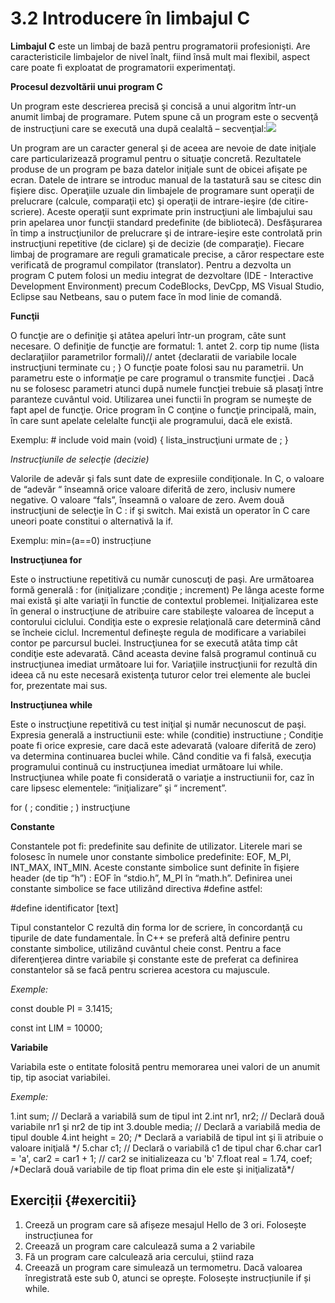# 3.2 Introducere în limbajul C

**Limbajul C** este un limbaj de bază pentru programatorii profesionişti. Are caracteristicile limbajelor de nivel înalt, fiind însă mult mai flexibil, aspect care poate fi exploatat de programatorii experimentaţi.

 **Procesul dezvoltării unui program C**

 Un program este descrierea precisă şi concisă a unui algoritm într-un anumit limbaj de programare. Putem spune că un program este o secvenţă de instrucţiuni care se execută una după cealaltă – secvenţial:![](https://blobscdn.gitbook.com/v0/b/gitbook-28427.appspot.com/o/assets%2F-LC_5HzGN5YrUWcolXKK%2F-LI7gNpkqgq05tJJpYYM%2F-LI7cdXWNDQI64KThJAz%2F37748548_1870272093028951_4789532638400479232_n.png?alt=media&token=0884dee0-02fd-4f1d-8cff-8e0f7c475acb)

 Un program are un caracter general şi de aceea are nevoie de date iniţiale care particularizează programul pentru o situaţie concretă. Rezultatele produse de un program pe baza datelor iniţiale sunt de obicei afişate pe ecran. Datele de intrare se introduc manual de la tastatură sau se citesc din fişiere disc. Operaţiile uzuale din limbajele de programare sunt operaţii de prelucrare \(calcule, comparaţii etc\) şi operaţii de intrare-ieşire \(de citire-scriere\). Aceste operaţii sunt exprimate prin instrucţiuni ale limbajului sau prin apelarea unor funcţii standard predefinite \(de bibliotecă\). Desfăşurarea în timp a instrucţiunilor de prelucrare şi de intrare-ieşire este controlată prin instrucţiuni repetitive \(de ciclare\) şi de decizie \(de comparaţie\). Fiecare limbaj de programare are reguli gramaticale precise, a căror respectare este verificată de programul compilator \(translator\). Pentru a dezvolta un program C putem folosi un mediu integrat de dezvoltare \(IDE - Interactive Development Environment\) precum CodeBlocks, DevCpp, MS Visual Studio, Eclipse sau Netbeans, sau o putem face în mod linie de comandă.

 **Funcţii**

O funcţie are o definiţie şi atâtea apeluri într-un program, câte sunt necesare. O definiţie de funcţie are formatul: 1. antet 2. corp tip nume \(lista declaraţiilor parametrilor formali\)// antet {declaratii de variabile locale instrucţiuni terminate cu ; } O funcţie poate folosi sau nu parametrii. Un parametru este o informaţie pe care programul o transmite funcţiei . Dacă nu se folosesc parametri atunci după numele funcţiei trebuie să plasaţi între paranteze cuvântul void. Utilizarea unei functii în program se numeşte de fapt apel de funcţie. Orice program în C conţine o funcţie principală, main, în care sunt apelate celelalte funcţii ale programului, dacă ele există.

Exemplu: \# include void main \(void\) { lista\_instrucţiuni urmate de ; }

 _Instrucţiunile de selecţie \(decizie\)_

 Valorile de adevăr şi fals sunt date de expresiile condiţionale. In C, o valoare de “adevăr “ înseamnă orice valoare diferită de zero, inclusiv numere negative. O valoare “fals”, înseamnă o valoare de zero. Avem două instrucţiuni de selecţie în C : if şi switch. Mai există un operator în C care uneori poate constitui o alternativă la if.

Exemplu: min=\(a==0\) instrucțiune

 **Instrucţiunea for**

Este o instructiune repetitivă cu număr cunoscuţi de paşi. Are următoarea formă generală : for \(iniţializare ;condiţie ; increment\) Pe lânga aceste forme mai există şi alte variaţii în functie de contextul problemei. Iniţializarea este în general o instrucţiune de atribuire care stabileşte valoarea de început a contorului ciclului. Condiţia este o expresie relaţională care determină când se încheie ciclul. Incrementul defineşte regula de modificare a variabilei contor pe parcursul buclei. Instrucţiunea for se execută atâta timp cât condiţie este adevarată. Când aceasta devine falsă programul continuă cu instrucţiunea imediat următoare lui for. Variaţiile instrucţiunii for rezultă din ideea că nu este necesară existenţa tuturor celor trei elemente ale buclei for, prezentate mai sus.

 **Instrucţiunea while**

Este o instrucţiune repetitivă cu test iniţial şi număr necunoscut de paşi. Expresia generală a instructiunii este: while \(conditie\) instructiune ; Condiţie poate fi orice expresie, care dacă este adevarată \(valoare diferită de zero\) va determina continuarea buclei while. Când conditie va fi falsă, execuţia programului continuă cu instrucţiunea imediat următoare lui while. Instrucţiunea while poate fi considerată o variaţie a instructiunii for, caz în care lipsesc elementele: “iniţializare” şi “ increment”.

 for \( ; conditie ; \) instrucţiune

 **Constante**

 Constantele pot fi: predefinite sau definite de utilizator. Literele mari se folosesc în numele unor constante simbolice predefinite: EOF, M\_PI, INT\_MAX, INT\_MIN. Aceste constante simbolice sunt definite în fişiere header \(de tip “h”\) : EOF în “stdio.h”, M\_PI în “math.h”. Definirea unei constante simbolice se face utilizând directiva \#define astfel:

\#define identificator \[text\]

 Tipul constantelor C rezultă din forma lor de scriere, în concordanţă cu tipurile de date fundamentale. În C++ se preferă altă definire pentru constante simbolice, utilizând cuvântul cheie const. Pentru a face diferenţierea dintre variabile şi constante este de preferat ca definirea constantelor să se facă pentru scrierea acestora cu majuscule.

_Exemple:_

 const double PI = 3.1415;

const int LIM = 10000;

 **Variabile**

 Variabila este o entitate folosită pentru memorarea unei valori de un anumit tip, tip asociat variabilei.

_Exemple:_

1.int sum; // Declară a variabilă sum de tipul int 2.int nr1, nr2; // Declară două variabile nr1 şi nr2 de tip int 3.double media; // Declară a variabilă media de tipul double 4.int height = 20; /\* Declară a variabilă de tipul int şi îi atribuie o valoare iniţială \*/ 5.char c1; // Declară o variabilă c1 de tipul char 6.char car1 = 'a', car2 = car1 + 1; // car2 se initializeaza cu 'b' 7.float real = 1.74, coef; /\*Declară două variabile de tip float prima din ele este şi iniţializată\*/

## Exerciții {#exercitii}

1. Creeză un program care să afișeze mesajul Hello de 3 ori. Folosește instrucțiunea for
2. Creează un program care calculează suma a 2 variabile
3. Fă un program care calculează aria cercului, știind raza
4. Creează un program care simulează un termometru. Dacă valoarea înregistrată este sub 0, atunci se oprește. Folosește instrucțiunile if și while.



